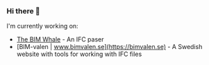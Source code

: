 ### Hi there 👋

I'm currently working on:
- [The BIM Whale](https://github.com/andrewisen/bim-whale) - An IFC paser
- [BIM-valen | www.bimvalen.se](https://bimvalen.se) - A Swedish website with tools for working with IFC files
<!--
**andrewisen/andrewisen** is a ✨ _special_ ✨ repository because its `README.md` (this file) appears on your GitHub profile.

Here are some ideas to get you started:

- 🔭 I’m currently working on ...
- 🌱 I’m currently learning ...
- 👯 I’m looking to collaborate on ...
- 🤔 I’m looking for help with ...
- 💬 Ask me about ...
- 📫 How to reach me: ...
- 😄 Pronouns: ...
- ⚡ Fun fact: ...
-->
